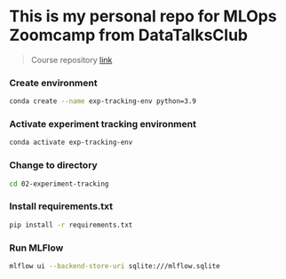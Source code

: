 # This is my personal repo for MLOps Zoomcamp from DataTalksClub
> Course repository [link](https://github.com/DataTalksClub/mlops-zoomcamp)

### Create environment
``` bash
conda create --name exp-tracking-env python=3.9
```

### Activate experiment tracking environment
``` bash
conda activate exp-tracking-env
```

### Change to directory
```bash
cd 02-experiment-tracking
```
### Install requirements.txt
```bash
pip install -r requirements.txt
```

### Run MLFlow
```bash
mlflow ui --backend-store-uri sqlite:///mlflow.sqlite
```